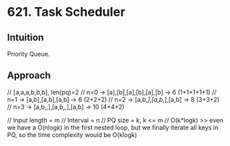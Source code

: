 # 621. Task Scheduler

## Intuition
Priority Queue.

## Approach
// [a,a,a,b,b,b], len(pq)=2
// n=0 -> [a],[b],[a],[b],[a],[b] -> 6 (1+1+1+1+1)
// n=1 -> [a,b],[a,b],[a,b] -> 6 (2+2+2)
// n=2 -> [a,b,*],[a,b,*],[a,b] -> 8 (3+3+2)
// n=3 -> [a,b,*,*],[a,b,*,*],[a,b] -> 10 (4+4+2)

// Input length = m
// Interval = n
// PQ size = k, k <= m
// O(k*logk) >> even we have a O(nlogk) in the first nested loop, but we finally iterate all keys in PQ, so the time complexity would be O(klogk)